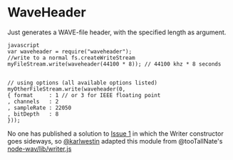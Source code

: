 WaveHeader
====

Just generates a WAVE-file header, with the specified length as argument.

    javascript
    var waveheader = require("waveheader");
    //write to a normal fs.createWriteStream
    myFileStream.write(waveheader(44100 * 8)); // 44100 khz * 8 seconds


    // using options (all available options listed)
    myOtherFileStream.write(waveheader(0,
    { format     : 1 // or 3 for IEEE floating point
    , channels   : 2
    , sampleRate : 22050
    , bitDepth   : 8
    })); 

No one has published a solution to [Issue 1](https://github.com/TooTallNate/node-wav/issues/1) in which
the Writer constructor goes sideways,
so [@karlwestin](https://github.com/karlwestin) adapted this module from @tooTallNate's
[node-wav/lib/writer.js](https://github.com/TooTallNate/node-wav/blob/master/lib/writer.js)
